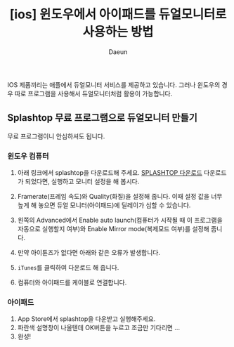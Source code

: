 ﻿---
layout: post
title: '[ios] 윈도우에서 아이패드를 듀얼모니터로 사용하는 방법'
subheading: 아이패드 100% 활용하기! 아이패드를 듀얼모니터로 만들어보자.
author: Daeun
categories: IT
banner:
tags: 아이패드 듀얼모니터 윈도우와_ios연결 아이패드활용

---

IOS 제품끼리는 애플에서 듀얼모니터 서비스를 제공하고 있습니다. 그러나 윈도우의 경우 따로 프로그램을 사용해서 듀얼모니터처럼 활용이 가능합니다.

## Splashtop 무료 프로그램으로 듀얼모니터 만들기
무료 프로그램이니 안심하셔도 됩니다.

### 윈도우 컴퓨터
1. 아래 링크에서 splashtop을 다운로드해 주세요.
[SPLASHTOP 다운로드](https://www.splashtop.com/wiredxdisplay)
다운로드가 되었다면, 실행하고 모니터 설정을 해 봅시다.
	
2. Framerate(프레임 속도)와 Quality(화질)을 설정해 줍니다. 
이때 설정 값을 너무 높게 해 놓으면 듀얼 모니터(아이패드)에 딜레이가 심할 수 있습니다. 

3. 왼쪽의 Advanced에서 Enable auto launch(컴퓨터가 시작될 때 이 프로그램을 자동으로 실행할지 여부)와 Enable Mirror mode(복제모드 여부)를 설정해 줍니다. 

4. 만약 아이튠즈가 없다면 아래와 같은 오류가 발생합니다.
5. `iTunes`를 클릭하여 다운로드 해 줍니다.
6. 컴퓨터와 아이패드를 케이블로 연결합니다.


### 아이패드
1. App Store에서 splashtop을 다운받고 실행해주세요.
2. 파란색 설명창이 나올텐데 OK버튼을 누르고 조금만 기다리면 ...
3. 완성!

